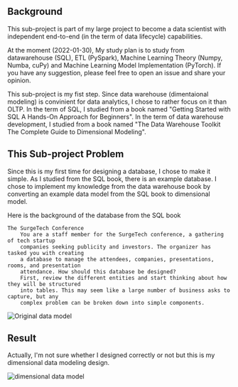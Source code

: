 
## Background

This sub-project is part of my large project to become a data scientist with independent end-to-end (in the term of data lifecycle) capabilities. 

At the moment (2022-01-30), My study plan is to study from datawarehouse (SQL), ETL (PySpark), Machine Learning Theory (Numpy, Numba, cuPy) and Machine Learning Model Implementation (PyTorch). If you have any suggestion, please feel free to open an issue and share your opinion.

This sub-project is my fist step. Since data warehouse (dimentaional modeling) is convinient for data analytics, I chose to rather focus on it than OLTP. In the term of SQL, I studied from a book named "Getting Started with SQL A Hands-On Approach for Beginners". In the term of data warehouse development, I studied from a book named "The Data Warehouse Toolkit The Complete Guide to Dimensional Modeling". 

## This Sub-project Problem

Since this is my first time for designing a database, I chose to make it simple. As I studied from the SQL book, there is an example database. I chose to implement my knowledge from the data warehouse book by converting an example data model from the SQL book to dimensional model.

Here is the background of the database from the SQL book

    The SurgeTech Conference
        You are a staff member for the SurgeTech conference, a gathering of tech startup
        companies seeking publicity and investors. The organizer has tasked you with creating
        a database to manage the attendees, companies, presentations, rooms, and presentation
        attendance. How should this database be designed?
        First, review the different entities and start thinking about how they will be structured
        into tables. This may seem like a large number of business asks to capture, but any
        complex problem can be broken down into simple components.

![Original data model](https://github.com/thanabgithub/my_study_journal/blob/main/data_warehouse/0_%20Data%20Preparation_/01_my_first_data_warehouse_design/conference_OLTP_BEFORE.PNG)

## Result

Actually, I'm not sure whether I designed correctly or not but this is my dimensional data modeling design.

![dimensional data model](https://github.com/thanabgithub/my_study_journal/blob/main/data_warehouse/0_%20Data%20Preparation_/01_my_first_data_warehouse_design/conference_OLAP_AFTER.PNG)
